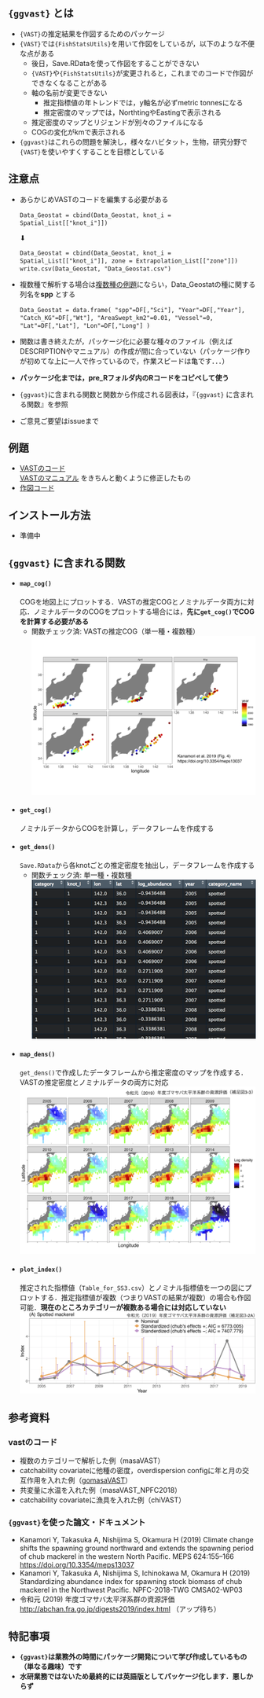 ## `{ggvast}` とは
* `{VAST}`の推定結果を作図するためのパッケージ
* `{VAST}`では`{FishStatsUtils}`を用いて作図をしているが，以下のような不便な点がある
  * 後日，Save.RDataを使って作図をすることができない
  * `{VAST}`や`{FishStatsUtils}`が変更されると，これまでのコードで作図ができなくなることがある
  * 軸の名前が変更できない
    * 推定指標値の年トレンドでは，y軸名が必ずmetric tonnesになる
    * 推定密度のマップでは，NorthtingやEastingで表示される
  * 推定密度のマップとリジェンドが別々のファイルになる
  * COGの変化がkmで表示される    
* `{ggvast}`はこれらの問題を解決し，様々なハビタット，生物，研究分野で`{VAST}`を使いやすくすることを目標としている

## 注意点
* あらかじめVASTのコードを編集する必要がある
  ```
  Data_Geostat = cbind(Data_Geostat, knot_i = Spatial_List[["knot_i"]])
  ```

  ⬇︎

  ```
  Data_Geostat = cbind(Data_Geostat, knot_i = Spatial_List[["knot_i"]], zone = Extrapolation_List[["zone"]])
  write.csv(Data_Geostat, "Data_Geostat.csv")
  ```
* 複数種で解析する場合は[複数種の例題](https://github.com/James-Thorson-NOAA/VAST/blob/master/deprecated_examples/VAST--multispecies_example.Rmd)にならい，Data_Geostatの種に関する列名を**spp** とする
  ```
  Data_Geostat = data.frame( "spp"=DF[,"Sci"], "Year"=DF[,"Year"], "Catch_KG"=DF[,"Wt"], "AreaSwept_km2"=0.01, "Vessel"=0, "Lat"=DF[,"Lat"], "Lon"=DF[,"Long"] )
  ```


* 関数は書き終えたが，パッケージ化に必要な種々のファイル（例えばDESCRIPTIONやマニュアル）の作成が間に合っていない（パッケージ作りが初めてな上に一人で作っているので，作業スピードは亀です．．．）
* **パッケージ化までは，pre_Rフォルダ内のRコードをコピペして使う**
* `{ggvast}`に含まれる関数と関数から作成される図表は，『`{ggvast}` に含まれる関数』を参照
* ご意見ご要望はissueまで

## 例題
* [VASTのコード](https://gist.github.com/Yuki-Kanamori/42d04d6235170f27e6d7dfce589722a2)    
    [VASTのマニュアル](https://github.com/James-Thorson-NOAA/VAST/blob/master/deprecated_examples/VAST--single-species_example.Rmd) をきちんと動くように修正したもの
* [作図コード](url)

## インストール方法
* 準備中

## `{ggvast}` に含まれる関数
* #### `map_cog()`   
  COGを地図上にプロットする．VASTの推定COGとノミナルデータ両方に対応．ノミナルデータのCOGをプロットする場合には，**先に`get_cog()`でCOGを計算する必要がある**
  * 関数チェック済: VASTの推定COG（単一種・複数種）
  ![map_cog](figures/meps_fig4.png)
* #### `get_cog()`    
  ノミナルデータからCOGを計算し，データフレームを作成する
* #### `get_dens()`    
  `Save.RData`から各knotごとの推定密度を抽出し，データフレームを作成する
  * 関数チェック済: 単一種・複数種
  ![get_dens](figures/df_dens.png)
* #### `map_dens()`    
  `get_dens()`で作成したデータフレームから推定密度のマップを作成する．VASTの推定密度とノミナルデータの両方に対応    
  ![map_dens](figures/stock_asessment_fig33.png)
* #### `plot_index()`    
  推定された指標値（`Table_for_SS3.csv`）とノミナル指標値を一つの図にプロットする．推定指標値が複数（つまりVASTの結果が複数）の場合も作図可能．**現在のところカテゴリーが複数ある場合には対応していない**
  ![map_dens](figures/stock_asessment_fig32.png)

## 参考資料
### vastのコード
* 複数のカテゴリーで解析した例（masaVAST）
* catchability covariateに他種の密度，overdispersion configに年と月の交互作用を入れた例（[gomasaVAST](https://github.com/Yuki-Kanamori/gomasaVAST)）
* 共変量に水温を入れた例（masaVAST_NPFC2018）
* catchability covariateに漁具を入れた例（chiVAST）

### `{ggvast}`を使った論文・ドキュメント
* Kanamori Y, Takasuka A, Nishijima S, Okamura H (2019) Climate change shifts the spawning ground northward and extends the spawning period of chub mackerel in the western North Pacific. MEPS 624:155–166
https://doi.org/10.3354/meps13037
* Kanamori Y, Takasuka A, Nishijima S, Ichinokawa M, Okamura H (2019) Standardizing abundance index for spawning stock biomass of chub mackerel in the Northwest Pacific. NPFC-2018-TWG CMSA02-WP03
* 令和元 (2019) 年度ゴマサバ太平洋系群の資源評価    
http://abchan.fra.go.jp/digests2019/index.html （アップ待ち）



## 特記事項
* **`{ggvast}`は業務外の時間にパッケージ開発について学び作成しているもの（単なる趣味）です**
* **水研業務ではないため最終的には英語版としてパッケージ化します．悪しからず**
